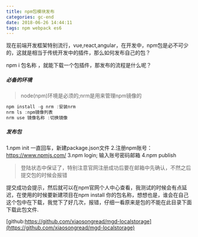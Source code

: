 ```yaml
---
title: npm包模块发布
categories: gc-end
date: 2018-06-26 14:44:11
tags: npm webpack es6
---
```


现在前端开发框架特别流行，vue,react,angular，在开发中，npm包是必不可少的，这就是相当于传统开发中的插件，那么如何发布自己的包？

npm i 包名称 ，就能下载一个包插件，那发布的流程是什么呢？
<!-- more -->
##### 必备的环境

>node(npm)环境是必须的;nrm是用来管理npm镜像的

```javascript
npm install -g nrm :安装nrm
nrm ls :npm镜像列表
nrm use 镜像名称 :切换镜像
```

##### 发布包

  1.npm init 一直回车，新建package.json文件
  2.注册npm账号：https://www.npmjs.com/
  3.npm login; 输入账号密码邮箱
  4.npm publish

>登陆状态中保证了，特别注意官网注册成功后要在邮箱中先确认，不然之后提交包的时候会报错

提交成功会提示，然后就可以在npm官网个人中心查看，我测试的时候会有点延迟，在使用的时候要新建项目在npm install 你的包名称，想想也是，谁会在自己这个包中在下载，我觉下了好几次，报错，仔细一看原来是包的不能在此目录下面下载此包文件.

[github:https://github.com/xiaosongread/mgd-localstorage](https://github.com/xiaosongread/mgd-localstorage)




